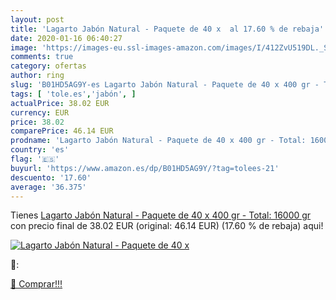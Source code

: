 ```yaml
---
layout: post
title: 'Lagarto Jabón Natural - Paquete de 40 x  al 17.60 % de rebaja'
date: 2020-01-16 06:40:27
image: 'https://images-eu.ssl-images-amazon.com/images/I/412ZvU519DL._SL200_.jpg'
comments: true
category: ofertas
author: ring
slug: 'B01HD5AG9Y-es Lagarto Jabón Natural - Paquete de 40 x 400 gr - Total:...'
tags: [ 'tole.es','jabón', ]
actualPrice: 38.02 EUR
currency: EUR
price: 38.02
comparePrice: 46.14 EUR
prodname: 'Lagarto Jabón Natural - Paquete de 40 x 400 gr - Total: 16000 gr'
country: 'es'
flag: '🇪🇸'
buyurl: 'https://www.amazon.es/dp/B01HD5AG9Y/?tag=tolees-21'
descuento: '17.60'
average: '36.375'
---
```


Tienes [Lagarto Jabón Natural - Paquete de 40 x 400 gr - Total: 16000 gr](https://www.amazon.es/dp/B01HD5AG9Y/?tag=tolees-21) con precio final de  38.02 EUR (original: 46.14 EUR) (17.60 %  de rebaja) aqui!

[![Lagarto Jabón Natural - Paquete de 40 x ](https://images-eu.ssl-images-amazon.com/images/I/412ZvU519DL._SL200_.jpg)](https://www.amazon.es/dp/B01HD5AG9Y/?tag=tolees-21)

🔎:


[🛒 Comprar!!!](https://www.amazon.es/dp/B01HD5AG9Y/?tag=tolees-21)
